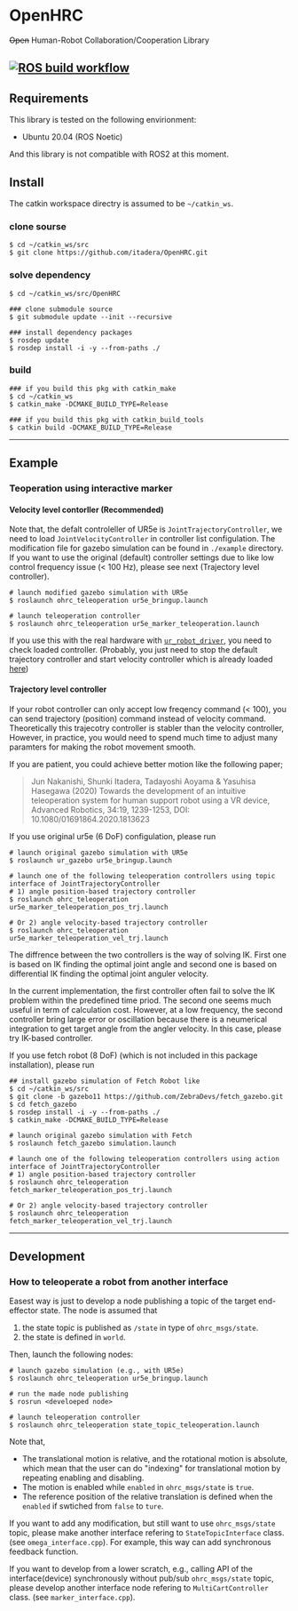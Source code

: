 # OpenHRC
~~Open~~ Human-Robot Collaboration/Cooperation Library

[![ROS build workflow](https://github.com/itadera/OpenHRC/actions/workflows/build.yaml/badge.svg)](https://github.com/itadera/OpenHRC/actions/workflows/build.yaml)
---

## Requirements
This library is tested on the following envirionment:
- Ubuntu 20.04 (ROS Noetic)

And this library is not compatible with ROS2 at this moment.

## Install

The catkin workspace directry is assumed to be ``~/catkin_ws``.
### clone sourse
```
$ cd ~/catkin_ws/src
$ git clone https://github.com/itadera/OpenHRC.git 
```

### solve dependency
```
$ cd ~/catkin_ws/src/OpenHRC

### clone submodule source
$ git submodule update --init --recursive

### install dependency packages
$ rosdep update
$ rosdep install -i -y --from-paths ./ 
```

### build
```
### if you build this pkg with catkin_make
$ cd ~/catkin_ws
$ catkin_make -DCMAKE_BUILD_TYPE=Release

### if you build this pkg with catkin_build_tools
$ catkin build -DCMAKE_BUILD_TYPE=Release
```


---
## Example

### Teoperation using interactive marker

#### Velocity level contorller (Recommended)
Note that, the defalt controleller of UR5e is `JointTrajectoryController`, we need to load `JointVelocityController` in controller list configulation.
The modification file for gazebo simulation can be found in `./example` directory.
If you want to use the original (default) controller settings due to like low control frequency issue (< 100 Hz), please see next (Trajectory level controller). 


```
# launch modified gazebo simulation with UR5e
$ roslaunch ohrc_teleoperation ur5e_bringup.launch

# launch teleoperation controller
$ roslaunch ohrc_teleoperation ur5e_marker_teleoperation.launch
```

If you use this with the real hardware with [`ur_robot_driver`](https://github.com/UniversalRobots/Universal_Robots_ROS_Driver), you need to check loaded controller. (Probably, you just need to stop the default trajectory controller and start velocity controller which is already loaded [here](https://github.com/UniversalRobots/Universal_Robots_ROS_Driver/blob/7b6b62bf81f2a032e0b6c7c8e1046cae35e079c7/ur_robot_driver/config/ur5e_controllers.yaml#L129))


#### Trajectory level controller
If your robot controller can only accept low freqency command (< 100), you can send trajectory (position) command instead of velocity command.
Theoretically this trajecotry controller is stabler than the velocity controller,
However, in practice, you would need to spend much time to adjust many paramters for making the robot movement smooth.

If you are patient, you could achieve better motion like the following paper;

>Jun Nakanishi, Shunki Itadera, Tadayoshi Aoyama & Yasuhisa Hasegawa (2020) Towards the development of an intuitive teleoperation system for human support robot using a VR device, Advanced Robotics, 34:19, 1239-1253, DOI: 10.1080/01691864.2020.1813623 


If you use original ur5e (6 DoF) configulation, please run 
```
# launch original gazebo simulation with UR5e
$ roslaunch ur_gazebo ur5e_bringup.launch

# launch one of the following teleoperation controllers using topic interface of JointTrajectoryController
# 1) angle position-based trajectory controller
$ roslaunch ohrc_teleoperation ur5e_marker_teleoperation_pos_trj.launch

# Or 2) angle velocity-based trajectory controller
$ roslaunch ohrc_teleoperation ur5e_marker_teleoperation_vel_trj.launch
```
The diffrence between the two controllers is the way of solving IK. First one is based on IK finding the optimal joint angle and second one is based on differential IK finding the optimal joint anguler velocity.

In the current implementation, the first controller often fail to solve the IK problem within the predefined time priod. The second one seems much useful in term of calculation cost.
However, at a low frequency, the second controller bring large error or oscillation because there is a neumerical integration to get target angle from the angler velocity. In this case, please try IK-based controller.



If you use fetch robot (8 DoF) (which is not included in this package installation), please run
```
## install gazebo simulation of Fetch Robot like
$ cd ~/catkin_ws/src
$ git clone -b gazebo11 https://github.com/ZebraDevs/fetch_gazebo.git 
$ cd fetch_gazebo
$ rosdep install -i -y --from-paths ./ 
$ catkin_make -DCMAKE_BUILD_TYPE=Release

# launch original gazebo simulation with Fetch
$ roslaunch fetch_gazebo simulation.launch

# launch one of the following teleoperation controllers using action interface of JointTrajectoryController
# 1) angle position-based trajectory controller
$ roslaunch ohrc_teleoperation fetch_marker_teleoperation_pos_trj.launch

# Or 2) angle velocity-based trajectory controller
$ roslaunch ohrc_teleoperation fetch_marker_teleoperation_vel_trj.launch
```



---
## Development
### How to teleoperate a robot from another interface
Easest way is just to develop a node publishing a topic of the target end-effector state.
The node is assumed that

1. the state topic is published as ``/state`` in type of ``ohrc_msgs/state``.
1. the state is defined in ``world``.

Then, launch the following nodes: 
```
# launch gazebo simulation (e.g., with UR5e)
$ roslaunch ohrc_teleoperation ur5e_bringup.launch

# run the made node publishing 
$ rosrun <develoeped node> 

# launch teleoperation controller
$ roslaunch ohrc_teleoperation state_topic_teleoperation.launch
```

Note that,
- The translational motion is relative, and the rotational motion is absolute, which mean that the user can do "indexing" for translational motion by repeating enabling and disabling. 
- The motion is enabled while ``enabled`` in ``ohrc_msgs/state`` is ``true``.
- The reference position of the relative translation is defined when the ``enabled`` if swtiched from `false` to `ture`.

If you want to add any modification, but still want to use `ohrc_msgs/state` topic, please make another interface refering to `StateTopicInterface` class. (see `omega_interface.cpp`). For example, this way can add synchronous feedback function.

If you want to develop from a lower scratch, e.g., calling API of the interface(device) synchronously without pub/sub `ohrc_msgs/state` topic, please develop another interface node refering to `MultiCartController` class. (see `marker_interface.cpp`).


